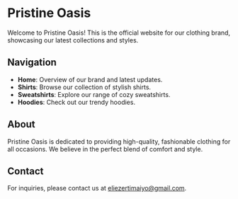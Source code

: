 # Pristine Oasis

Welcome to Pristine Oasis! This is the official website for our clothing brand, showcasing our latest collections and styles.

## Navigation

- **Home**: Overview of our brand and latest updates.
- **Shirts**: Browse our collection of stylish shirts.
- **Sweatshirts**: Explore our range of cozy sweatshirts.
- **Hoodies**: Check out our trendy hoodies.

## About

Pristine Oasis is dedicated to providing high-quality, fashionable clothing for all occasions. We believe in the perfect blend of comfort and style.

## Contact
For inquiries, please contact us at [eliezertimaiyo@gmail.com](mailto:eliezertimaiyo@gmail.com).


